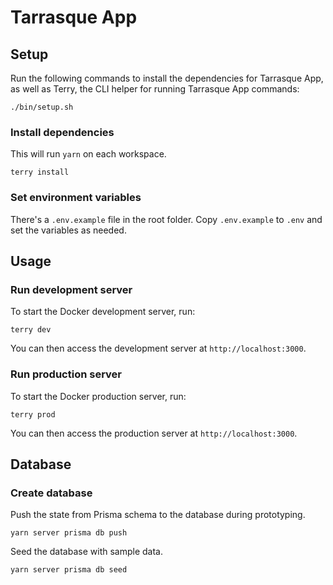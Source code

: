 # Tarrasque App

## Setup

Run the following commands to install the dependencies for Tarrasque App, as well as Terry, the CLI helper for running Tarrasque App commands:

    ./bin/setup.sh

### Install dependencies

This will run `yarn` on each workspace.

    terry install

### Set environment variables

There's a `.env.example` file in the root folder. Copy `.env.example` to `.env` and set the variables as needed.

## Usage

### Run development server

To start the Docker development server, run:

    terry dev

You can then access the development server at `http://localhost:3000`.

### Run production server

To start the Docker production server, run:

    terry prod

You can then access the production server at `http://localhost:3000`.

## Database

### Create database

Push the state from Prisma schema to the database during prototyping.

    yarn server prisma db push

Seed the database with sample data.

    yarn server prisma db seed
